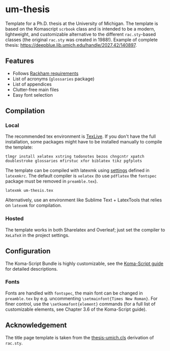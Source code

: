 # um-thesis

Template for a Ph.D. thesis at the University of Michigan. The template is based on the Komascript ```scrbook``` class and is intended to be a modern, lightweight, and customizable alternative to the different ```rac.sty```-based classes (the original ```rac.sty``` was created in 1988!). Example of complete thesis: https://deepblue.lib.umich.edu/handle/2027.42/140897.

## Features
 - Follows [Rackham requirements](http://www.rackham.umich.edu/content/formatting-dissertation)
 - List of acronyms (```glossaries``` package)
 - List of appendices
 - Clutter-free main files
 - Easy font selection

## Compilation

### Local

The recommended tex environment is [TexLive](https://tug.org/texlive/). If you don't have the full installation, some packages might have to be installed manually to compile the template:

	tlmgr install xelatex xstring todonotes bezos chngcntr xpatch doublestroke glossaries mfirstuc xfor biblatex tikz pgfplots

The template can be compiled with latexmk using [settings](http://ctan.mirrors.hoobly.com/support/latexmk/latexmk.pdf) defined in ```latexmkrc```. The default compiler is ```xelatex``` (to use ```pdflatex``` the ```fontspec``` package must be removed in ```preamble.tex```).

	latexmk um-thesis.tex

Alternatively, use an environment like Sublime Text + LatexTools that relies on ```latexmk``` for compilation.

### Hosted

The template works in both Sharelatex and Overleaf; just set the compiler to ```XeLaTeX``` in the project settings.

## Configuration

The Koma-Script Bundle is highly customizable, see the [Koma-Script guide](http://texdoc.net/texmf-dist/doc/latex/koma-script/scrguien.pdf) for detailed descriptions.

### Fonts

Fonts are handled with ```fontspec```, the main font can be changed in ```preamble.tex``` by e.g. uncommenting ```\setmainfont{Times New Roman}```. For finer control, use the ```\setkomafont{element}``` commands (for a full list of customizable elements, see Chapter 3.6 of the Koma-Script guide).

## Acknowledgement

The title page template is taken from the [thesis-umich.cls](http://www-personal.umich.edu/~dalle/codes/thesis-umich/downloads/thesis-umich.cls) derivation of ```rac.sty```.
